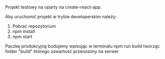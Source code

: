 Projekt testowy na oparty na create-react-app.

Aby uruchomić projekt w trybie developerskim należy: 
1. Pobrać repozytorium
2. npm install
3. npm start

Paczkę produkcyjną budujemy wpisując w terminalu npm run build tworząc folder "build" którego zawartość przenosimy na serwer
